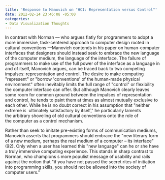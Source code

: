 ```yaml
---
title: 'Response to Manovich on "HCI: Representation versus Control"'
date: 2012-02-14 23:46:08 -05:00
categories:
- Data Visualization Thoughts
---
```


<p>In contrast with Norman –– who argues flatly for programmers to adopt a more immersive, task-centered approach to computer design rooted in cultural conventions ––Manovich contends in his paper on human-computer interfaces that designers should instead seek to embrace the new language of the computer medium, the language of the interface. The failure of programmers to make use of the full power of the interface as a language in and of itself, Manovich argues, can be traced back to two competing impulses: representation and control. The desire to make computing "represent" or "borrow 'conventions' of the human-made physical environment" often inevitably limits the full range of "control" or flexibility the computer interface can offer. But although Manovich clearly leaves some room for common ground between the impulses of representation and control, he tends to paint them at times as almost mutually exclusive to each other. While he is no doubt correct in his assumption that "neither extreme is  ultimately satisfactory by itself," he particularly laments the arbitrary shoveling of old cultural conventions onto the role of the computer as a control mechanism.</p>
<p>Rather than seek to imitate pre-existing forms of communication mediums, Manovich asserts that programmers should embrace the "new literary form of a new medium, perhaps the real medium of a computer – its interface" (92). Only when a user has learned this "new language" can he or she have a truly immersive computing experience. This stands in sharp contrast to Norman, who champions s more populist message of usability and rails against the notion that "if you have not passed the secret rites of initiation into programming skills, you should not be allowed into the society of computer users."</p>
